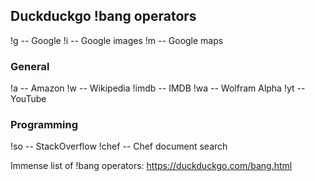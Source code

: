 ## Duckduckgo !bang operators

!g -- Google
!i -- Google images
!m -- Google maps

### General
!a -- Amazon
!w -- Wikipedia
!imdb -- IMDB
!wa -- Wolfram Alpha
!yt -- YouTube

### Programming
!so -- StackOverflow
!chef -- Chef document search

Immense list of !bang operators: https://duckduckgo.com/bang.html
